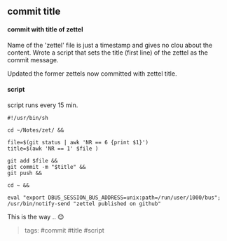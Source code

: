commit title
---

#### commit with title of zettel
Name of the 'zettel' file is just a timestamp and gives no clou about the
content. Wrote a script that sets the title (first line) of the zettel as the commit
message.

Updated the former zettels now committed with zettel title.

#### script
script runs every 15 min.

    #!/usr/bin/sh

    cd ~/Notes/zet/ &&

    file=$(git status | awk 'NR == 6 {print $1}')
    title=$(awk 'NR == 1' $file )

    git add $file &&
    git commit -m "$title" &&
    git push &&

    cd ~ &&

    eval "export DBUS_SESSION_BUS_ADDRESS=unix:path=/run/user/1000/bus"; /usr/bin/notify-send "zettel published on github"


This is the way .. 😊

> tags: #commit #title #script

